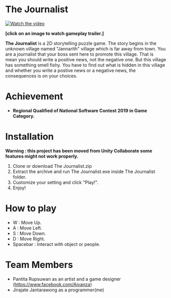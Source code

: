 # The Journalist

[![Watch the video](https://i.imgur.com/WQYC4rw.png)](https://drive.google.com/file/d/170QJKVkhz0X7HCk3eYiYZQ_a2Soc2UoB/view)

**[click on an image to watch gameplay trailer.]**

**The Journalist** is a 2D storytelling puzzle game. The story begins in the unknown village named "Jannarith" village which is far away from town. You are a journalist that your boss sent here to promote this village. That is mean you should write a positive news, not the negative one. But this village has something smell fishy. You have to find out what is hidden in this village and whether you write a postive news or a negative news, the consequences is on your choices.


# Achievement
* **Regional Qualified of National Software Contest 2019 in Game Category.**

# Installation 
**Warning : this project has been moved from Unity Collaborate some features might not work properly.**
1. Clone or download The Journalist.zip
1. Extract the archive and run The Journalist.exe inside The Journalist folder.
1. Customize your setting and click "Play!".
1. Enjoy!

# How to play
* W : Move Up.
* A : Move Left.
* S : Move Down.
* D : Move Right.
* Spacebar : Interact with object or people.

# Team Members
* Pantita Rupsuwan as an artist and a game designer (https://www.facebook.com/Aivanza)
* Jirajate Jantarawong as a programmer(me)
